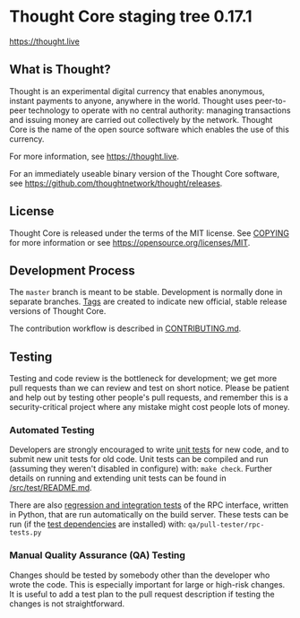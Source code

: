 Thought Core staging tree 0.17.1
===============================

https://thought.live


What is Thought?
----------------

Thought is an experimental digital currency that enables anonymous, instant
payments to anyone, anywhere in the world. Thought uses peer-to-peer technology
to operate with no central authority: managing transactions and issuing money
are carried out collectively by the network. Thought Core is the name of the open
source software which enables the use of this currency.

For more information, see https://thought.live.

For an immediately useable binary version of the Thought Core software, see
https://github.com/thoughtnetwork/thought/releases.


License
-------

Thought Core is released under the terms of the MIT license. See [COPYING](COPYING) for more
information or see https://opensource.org/licenses/MIT.

Development Process
-------------------

The `master` branch is meant to be stable. Development is normally done in separate branches.
[Tags](https://github.com/thoughtnetwork/thought/tags) are created to indicate new official,
stable release versions of Thought Core.

The contribution workflow is described in [CONTRIBUTING.md](CONTRIBUTING.md).

Testing
-------

Testing and code review is the bottleneck for development; we get more pull
requests than we can review and test on short notice. Please be patient and help out by testing
other people's pull requests, and remember this is a security-critical project where any mistake might cost people
lots of money.

### Automated Testing

Developers are strongly encouraged to write [unit tests](src/test/README.md) for new code, and to
submit new unit tests for old code. Unit tests can be compiled and run
(assuming they weren't disabled in configure) with: `make check`. Further details on running
and extending unit tests can be found in [/src/test/README.md](/src/test/README.md).

There are also [regression and integration tests](/qa) of the RPC interface, written
in Python, that are run automatically on the build server.
These tests can be run (if the [test dependencies](/qa) are installed) with: `qa/pull-tester/rpc-tests.py`



### Manual Quality Assurance (QA) Testing

Changes should be tested by somebody other than the developer who wrote the
code. This is especially important for large or high-risk changes. It is useful
to add a test plan to the pull request description if testing the changes is
not straightforward.
